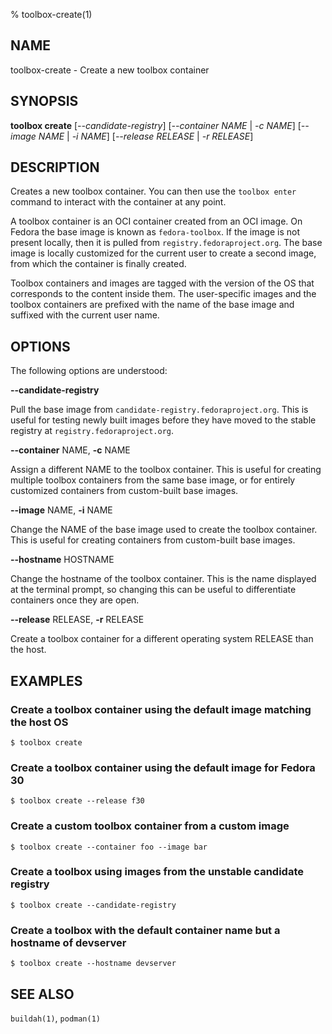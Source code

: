 % toolbox-create(1)

## NAME
toolbox\-create - Create a new toolbox container

## SYNOPSIS
**toolbox create** [*--candidate-registry*]
               [*--container NAME* | *-c NAME*]
               [*--image NAME* | *-i NAME*]
               [*--release RELEASE* | *-r RELEASE*]

## DESCRIPTION

Creates a new toolbox container. You can then use the `toolbox enter` command
to interact with the container at any point.

A toolbox container is an OCI container created from an OCI image. On Fedora
the base image is known as `fedora-toolbox`. If the image is not present
locally, then it is pulled from `registry.fedoraproject.org`. The base image is
locally customized for the current user to create a second image, from which
the container is finally created.

Toolbox containers and images are tagged with the version of the OS that
corresponds to the content inside them. The user-specific images and the
toolbox containers are prefixed with the name of the base image and suffixed
with the current user name.

## OPTIONS ##

The following options are understood:

**--candidate-registry**

Pull the base image from `candidate-registry.fedoraproject.org`. This is
useful for testing newly built images before they have moved to the stable
registry at `registry.fedoraproject.org`.

**--container** NAME, **-c** NAME

Assign a different NAME to the toolbox container. This is useful for creating
multiple toolbox containers from the same base image, or for entirely
customized containers from custom-built base images.

**--image** NAME, **-i** NAME

Change the NAME of the base image used to create the toolbox container. This
is useful for creating containers from custom-built base images.

**--hostname** HOSTNAME

Change the hostname of the toolbox container. This is the name displayed at the
terminal prompt, so changing this can be useful to differentiate containers
once they are open.

**--release** RELEASE, **-r** RELEASE

Create a toolbox container for a different operating system RELEASE than the
host.

## EXAMPLES

### Create a toolbox container using the default image matching the host OS

```
$ toolbox create
```

### Create a toolbox container using the default image for Fedora 30

```
$ toolbox create --release f30
```

### Create a custom toolbox container from a custom image

```
$ toolbox create --container foo --image bar
```

### Create a toolbox using images from the unstable candidate registry

```
$ toolbox create --candidate-registry
```

### Create a toolbox with the default container name but a hostname of devserver
```
$ toolbox create --hostname devserver
```

## SEE ALSO

`buildah(1)`, `podman(1)`
